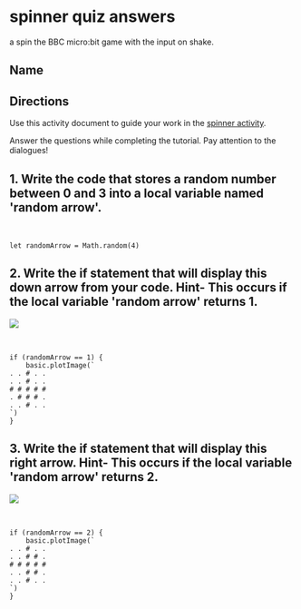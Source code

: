 # spinner quiz answers

a spin the BBC micro:bit game with the input on shake.

## Name

## Directions

Use this activity document to guide your work in the [spinner activity](/lessons/spinner/activity).

Answer the questions while completing the tutorial. Pay attention to the dialogues!

## 1. Write the code that stores a random number between 0 and 3 into a local variable named 'random arrow'.

<br/>

```blocks
let randomArrow = Math.random(4)
```

## 2. Write the if statement that will display this down arrow from your code. Hint- This occurs if the local variable 'random arrow' returns 1. 

![](/static/mb/lessons/spinner-0.png)

<br/>

```blocks
if (randomArrow == 1) {
    basic.plotImage(`
. . # . .
. . # . .
# # # # #
. # # # .
. . # . .
`)
}
```

## 3. Write the if statement that will display this right arrow. Hint- This occurs if the local variable 'random arrow' returns 2. 

![](/static/mb/lessons/spinner-1.png)

<br />

```blocks
if (randomArrow == 2) {
    basic.plotImage(`
. . # . .
. . # # .
# # # # #
. . # # .
. . # . .
`)
}
```

